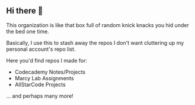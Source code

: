 ## Hi there 👋

This organization is like that box full of random knick knacks you hid under the bed one time.

Basically, I use this to stash away the repos I don't want cluttering up my personal account's repo list.

Here you'd find repos I made for:
* Codecademy Notes/Projects
* Marcy Lab Assignments
* AllStarCode Projects

... and perhaps many more!

<!--

**Here are some ideas to get you started:**

🙋‍♀️ A short introduction - what is your organization all about?
🌈 Contribution guidelines - how can the community get involved?
👩‍💻 Useful resources - where can the community find your docs? Is there anything else the community should know?
🍿 Fun facts - what does your team eat for breakfast?
🧙 Remember, you can do mighty things with the power of [Markdown](https://docs.github.com/github/writing-on-github/getting-started-with-writing-and-formatting-on-github/basic-writing-and-formatting-syntax)
-->
